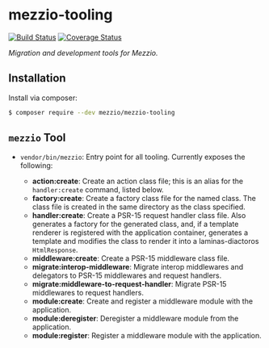 # mezzio-tooling

[![Build Status](https://travis-ci.org/mezzio/mezzio-tooling.svg?branch=master)](https://travis-ci.org/mezzio/mezzio-tooling)
[![Coverage Status](https://coveralls.io/repos/github/mezzio/mezzio-tooling/badge.svg?branch=master)](https://coveralls.io/github/mezzio/mezzio-tooling?branch=master)

*Migration and development tools for Mezzio.*

## Installation

Install via composer:

```bash
$ composer require --dev mezzio/mezzio-tooling
```

## `mezzio` Tool

- `vendor/bin/mezzio`: Entry point for all tooling. Currently exposes the
  following:

  - **action:create**: Create an action class file; this is an alias for the
    `handler:create` command, listed below.
  - **factory:create**: Create a factory class file for the named class. The
    class file is created in the same directory as the class specified.
  - **handler:create**: Create a PSR-15 request handler class file. Also
    generates a factory for the generated class, and, if a template renderer is
    registered with the application container, generates a template and modifies
    the class to render it into a laminas-diactoros `HtmlResponse`.
  - **middleware:create**: Create a PSR-15 middleware class file.
  - **migrate:interop-middleware**: Migrate interop middlewares and delegators
    to PSR-15 middlewares and request handlers.
  - **migrate:middleware-to-request-handler**: Migrate PSR-15 middlewares to
    request handlers.
  - **module:create**: Create and register a middleware module with the
    application.
  - **module:deregister**: Deregister a middleware module from the application.
  - **module:register**: Register a middleware module with the application.

